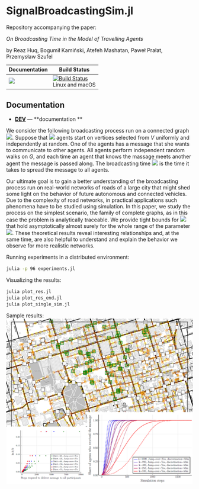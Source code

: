 # SignalBroadcastingSim.jl
Repository accompanying the paper:

*On Broadcasting Time in the Model of Travelling Agents*

by Reaz Huq, Bogumił Kamiński, Atefeh Mashatan, Paweł Prałat, Przemysław Szufel



| **Documentation** | **Build Status** |
|---------------|--------------|
|[![][docs-latest-img]][docs-dev-url] | [![Build Status][travis-img]][travis-url]  <br/> Linux and macOS |

## Documentation


- [**DEV**][docs-dev-url] &mdash; **documentation **

[docs-latest-img]: https://img.shields.io/badge/docs-latest-blue.svg
[docs-dev-url]: https://travis-ci.org/pszufe/SignalBroadcastingSim.jl/dev
[docs-stable-url]: https://travis-ci.org/pszufe/SignalBroadcastingSim.jl/stable

[travis-img]: https://travis-ci.org/pszufe/SignalBroadcastingSim.jl/.svg?branch=master
[travis-url]: https://travis-ci.org/pszufe/SignalBroadcastingSim.jl/





We consider the following broadcasting process run on a connected graph <img src="https://render.githubusercontent.com/render/math?math=G=(V,E)">. 
Suppose that <img src="https://render.githubusercontent.com/render/math?math=k \ge 2"> agents start on vertices selected from *V* uniformly and independently at random. One of the agents has a message that she wants to communicate to other agents. All agents perform independent random walks on *G*, and each time an agent that knows the massage meets another agent the message is passed along. The broadcasting time <img src="https://render.githubusercontent.com/render/math?math=\xi(G,k)"> is the time it takes to spread the message to all agents.

Our ultimate goal is to gain a better understanding of the broadcasting process run on real-world networks of roads of a large city that might shed some light on the behavior of future autonomous and connected vehicles. Due to the complexity of road networks, in practical applications such phenomena have to be studied using simulation. In this paper, we study the process on the simplest scenario, the family of complete graphs, as in this case the problem is analytically traceable. We provide tight bounds for <img src="https://render.githubusercontent.com/render/math?math=\xi(K_n,k)"> that hold asymptotically almost surely for the whole range of the parameter <img src="https://render.githubusercontent.com/render/math?math=k">. These theoretical results reveal interesting relationships and, at the same time, are also helpful to understand and explain the behavior we observe for more realistic networks.


Running experiments in a distributed environment:
```bash
julia -p 96 experiments.jl
```

Visualizing the results:
```julia
julia plot_res.jl
julia plot_res_end.jl
julia plot_single_sim.jl
```

Sample results:
![](sample_sim_state.png)
